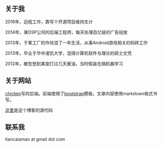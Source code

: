 ## 关于我

2016年，远程工作，靠写个开源项目维持生计

2014年，某DSP公司的后端工程师，每天处理百亿级的广告投放

2013年，于某工厂的作坊混了一年生活，从事Android游戏相关的码砖工作

2013年，毕业于华中渴饥大学，混得计算机软件与理论的硕士文凭

2012年，被忽悠到某度打过几天酱油，当时假装在搞机器学习

## 关于网站

[chicken](https://www.call-cc.org/)写的后端。前端使用了[bootstrap](http://getbootstrap.com/)模板。文章内容使用markdown格式书写。

[这里](http://github.com/tiancaiamao/go.blog)是这个博客的源代码

## 联系我

tiancaiamao at gmail dot com
